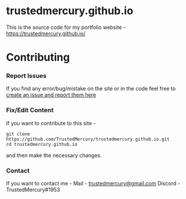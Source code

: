 # trustedmercury.github.io
This is the source code for my portfolio website - https://trustedmercury.github.io/

# Contributing

### Report Issues
If you find any error/bug/mistake on the site or in the code feel free to[ create an issue and report them here](https://github.com/TrustedMercury/trustedmercury.github.io/issues)

### Fix/Edit Content
If you want to contribute to this site -
```
git clone https://github.com/TrustedMercury/trustedmercury.github.io.git
cd trustedmercury.github.io
```
and then make the necessary changes.

### Contact
If you want to contact me -
Mail - trustedmercury@gmail.com
Discord - TrustedMercury#1953
